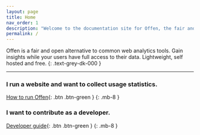 ```yaml
---
layout: page
title: Home
nav_order: 1
description: "Welcome to the documentation site for Offen, the fair and lightweight web analytics tool. Featuring guides for operators, users and developers."
permalink: /
---
```


<!--
Copyright 2020 - Offen Authors <hioffen@posteo.de>
SPDX-License-Identifier: Apache-2.0
-->

Offen is a fair and open alternative to common web analytics tools. Gain insights while your users have full access to their data. Lightweight, self hosted and free.
{: .text-grey-dk-000 }

---

### I run a website and want to collect usage statistics.

[How to run Offen](./running-offen/){: .btn .btn-green }
{: .mb-8 }


### I want to contribute as a developer.

[Developer guide](./developing-offen/){: .btn  .btn-green }
{: .mb-8 }
